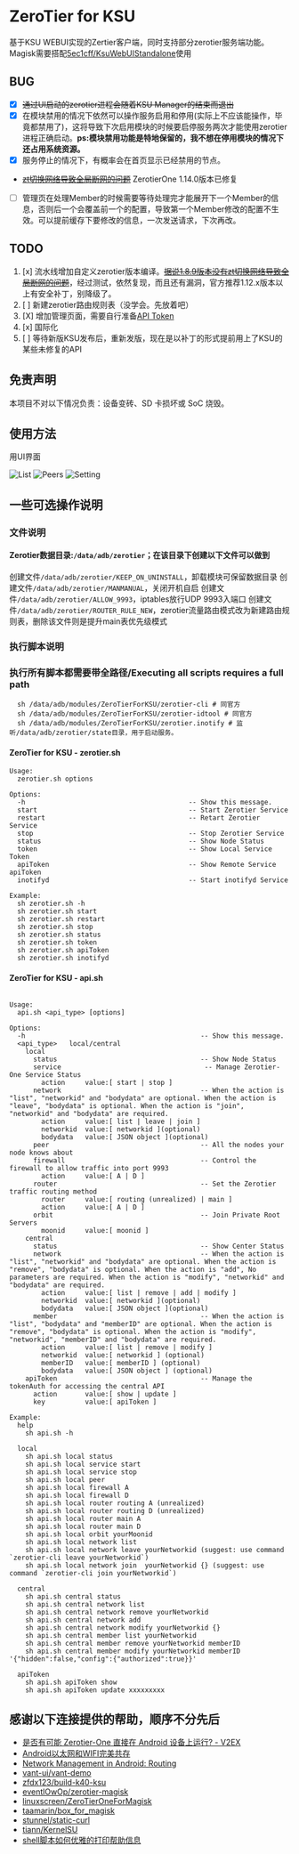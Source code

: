 # ZeroTier for KSU

基于KSU WEBUI实现的Zertier客户端，同时支持部分zerotier服务端功能。
Magisk需要搭配[5ec1cff/KsuWebUIStandalone](https://github.com/5ec1cff/KsuWebUIStandalone)使用

## BUG

- [x] ~~通过UI启动的zerotier进程会随着KSU Manager的结束而退出~~
- [x] 在模块禁用的情况下依然可以操作服务启用和停用(实际上不应该能操作，毕竟都禁用了)，这将导致下次启用模块的时候要启停服务两次才能使用zerotier进程正确启动。**ps:模块禁用功能是特地保留的，我不想在停用模块的情况下还占用系统资源。**
- [x] 服务停止的情况下，有概率会在首页显示已经禁用的节点。
- ~~[zt切换网络导致全局断网的问题](https://github.com/eventlOwOp/zerotier-magisk/issues/7#issuecomment-2069526989)~~ ZerotierOne 1.14.0版本已修复
- [ ] 管理页在处理Member的时候需要等待处理完才能展开下一个Member的信息，否则后一个会覆盖前一个的配置，导致第一个Member修改的配置不生效。可以提前缓存下要修改的信息，一次发送请求，下次再改。

## TODO

1. [x] 流水线增加自定义zerotier版本编译。[~~据说1.8.9版本没有zt切换网络导致全局断网的问题~~](https://github.com/eventlOwOp/zerotier-magisk/issues/7#issuecomment-2069526989)，经过测试，依然复现，而且还有漏洞，官方推荐1.12.x版本以上有安全补丁，别降级了。
2. [ ] 新建zerotier路由规则表（没学会。先放着吧）
3. [X] 增加管理页面，需要自行准备[API Token](https://docs.zerotier.com/api/tokens/#zerotier-central-token)
4. [x] 国际化
5. [ ] 等待新版KSU发布后，重新发版，现在是以补丁的形式提前用上了KSU的某些未修复的API

## 免责声明

本项目不对以下情况负责：设备变砖、SD 卡损坏或 SoC 烧毁。

## 使用方法

用UI界面

![List](https://github.com/powerAn2020/ZeroTierOneForKSU/assets/25736019/a20e0eeb-2813-40dd-892c-c3f44fff77c2)
![Peers](https://github.com/powerAn2020/ZeroTierOneForKSU/assets/25736019/61040bcb-8b51-4521-a35a-a2e793df3bb1)
![Setting](https://github.com/powerAn2020/ZeroTierOneForKSU/assets/25736019/05f3e070-6fd7-48a3-9afb-22fb4cfff56a)

## 一些可选操作说明

### 文件说明

#### Zerotier数据目录:`/data/adb/zerotier`；在该目录下创建以下文件可以做到

  创建文件`/data/adb/zerotier/KEEP_ON_UNINSTALL`，卸载模块可保留数据目录
  创建文件`/data/adb/zerotier/MANMANUAL`，关闭开机自启
  创建文件`/data/adb/zerotier/ALLOW_9993`，iptables放行UDP 9993入端口
  创建文件`/data/adb/zerotier/ROUTER_RULE_NEW`，zerotier流量路由模式改为新建路由规则表，删除该文件则是提升main表优先级模式

### 执行脚本说明

### **执行所有脚本都需要带全路径/Executing all scripts requires a full path**

```Shell
  sh /data/adb/modules/ZeroTierForKSU/zerotier-cli # 同官方
  sh /data/adb/modules/ZeroTierForKSU/zerotier-idtool # 同官方
  sh /data/adb/modules/ZeroTierForKSU/zerotier.inotify # 监听/data/adb/zerotier/state目录，用于启动服务。
```

#### ZeroTier for KSU - zerotier.sh
```Shell
Usage:
  zerotier.sh options

Options:
  -h                                         -- Show this message.
  start                                      -- Start Zerotier Service
  restart                                    -- Retart Zerotier Service
  stop                                       -- Stop Zerotier Service
  status                                     -- Show Node Status
  token                                      -- Show Local Service Token
  apiToken                                   -- Show Remote Service apiToken
  inotifyd                                   -- Start inotifyd Service

Example:
  sh zerotier.sh -h
  sh zerotier.sh start
  sh zerotier.sh restart
  sh zerotier.sh stop
  sh zerotier.sh status
  sh zerotier.sh token
  sh zerotier.sh apiToken
  sh zerotier.sh inotifyd

```
#### ZeroTier for KSU - api.sh
```shell 

Usage:
  api.sh <api_type> [options]

Options:
  -h                                            -- Show this message.
  <api_type>   local/central
    local
      status                                    -- Show Node Status
      service                                    -- Manage Zerotier-One Service Status
        action     value:[ start | stop ]
      network                                   -- When the action is "list", "networkid" and "bodydata" are optional. When the action is "leave", "bodydata" is optional. When the action is "join", "networkid" and "bodydata" are required.
        action     value:[ list | leave | join ]
        networkid  value:[ networkid ](optional)
        bodydata   value:[ JSON object ](optional)
      peer                                      -- All the nodes your node knows about
      firewall                                  -- Control the firewall to allow traffic into port 9993
        action     value:[ A | D ]
      router                                    -- Set the Zerotier traffic routing method
        router     value:[ routing (unrealized) | main ]
        action     value:[ A | D ]
      orbit                                     -- Join Private Root Servers
        moonid     value:[ moonid ]
    central
      status                                    -- Show Center Status
      network                                   -- When the action is "list", "networkid" and "bodydata" are optional. When the action is "remove", "bodydata" is optional. When the action is "add", No parameters are required. When the action is "modify", "networkid" and "bodydata" are required.
        action     value:[ list | remove | add | modify ]
        networkid  value:[ networkid ](optional)
        bodydata   value:[ JSON object ](optional)
      member                                    -- When the action is "list", "bodydata" and "memberID" are optional. When the action is "remove", "bodydata" is optional. When the action is "modify", "networkid", "memberID" and "bodydata" are required.
        action     value:[ list | remove | modify ]
        networkid  value:[ networkid ] (optional)
        memberID   value:[ memberID ] (optional)
        bodydata   value:[ JSON object ] (optional)
    apiToken                                    -- Manage the tokenAuth for accessing the central API
      action       value:[ show | update ]
      key          value:[ apiToken ]

Example:
  help
    sh api.sh -h

  local
    sh api.sh local status
    sh api.sh local service start
    sh api.sh local service stop
    sh api.sh local peer
    sh api.sh local firewall A
    sh api.sh local firewall D
    sh api.sh local router routing A (unrealized)
    sh api.sh local router routing D (unrealized)
    sh api.sh local router main A
    sh api.sh local router main D
    sh api.sh local orbit yourMoonid
    sh api.sh local network list
    sh api.sh local network leave yourNetworkid (suggest: use command `zerotier-cli leave yourNetworkid`)
    sh api.sh local network join  yourNetworkid {} (suggest: use command `zerotier-cli join yourNetworkid`)

  central
    sh api.sh central status
    sh api.sh central network list
    sh api.sh central network remove yourNetworkid
    sh api.sh central network add
    sh api.sh central network modify yourNetworkid {}
    sh api.sh central member list yourNetworkid
    sh api.sh central member remove yourNetworkid memberID
    sh api.sh central member modify yourNetworkid memberID '{"hidden":false,"config":{"authorized":true}}'

  apiToken
    sh api.sh apiToken show
    sh api.sh apiToken update xxxxxxxxx
```

## 感谢以下连接提供的帮助，顺序不分先后

- [是否有可能 Zerotier-One 直接在 Android 设备上运行? - V2EX](https://v2ex.com/t/863131)
- [Android以太网和WIFI完美共存](https://blog.csdn.net/G_Rookie/article/details/109679262)
- [Network Management in Android: Routing](https://yotam.net/posts/network-management-in-android-routing/)
- [vant-ui/vant-demo](https://github.com/vant-ui/vant-demo/tree/master/vant/vite)
- [zfdx123/build-k40-ksu](https://github.com/zfdx123/build-k40-ksu)
- [eventlOwOp/zerotier-magisk](https://github.com/eventlOwOp/zerotier-magisk/tree/master/zerotier)
- [linuxscreen/ZeroTierOneForMagisk](https://github.com/linuxscreen/ZeroTierOneForMagisk)
- [taamarin/box_for_magisk](https://github.com/taamarin/box_for_magisk/blob/master/box/scripts/box.inotify)
- [stunnel/static-curl](https://github.com/stunnel/static-curl)
- [tiann/KernelSU](https://github.com/tiann/KernelSU)
- [shell脚本如何优雅的打印帮助信息](https://blog.csdn.net/lhl_blog/article/details/107409694)